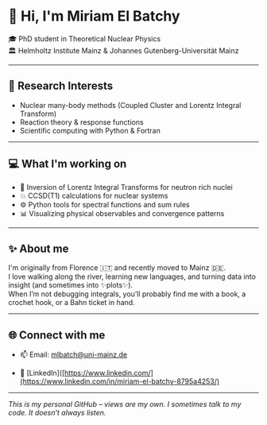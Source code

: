 <!---
StillaMaris/StillaMaris is a ✨ special ✨ repository because its `README.md` (this file) appears on your GitHub profile.
You can click the Preview link to take a look at your changes.
--->

# 👋 Hi, I'm Miriam El Batchy

🎓 PhD student in Theoretical Nuclear Physics  
🏛️ Helmholtz Institute Mainz & Johannes Gutenberg-Universität Mainz  

---

## 🔬 Research Interests
- Nuclear many-body methods (Coupled Cluster and Lorentz Integral Transform)
- Reaction theory & response functions
- Scientific computing with Python & Fortran

---

## 💻 What I'm working on
- 🧪 Inversion of Lorentz Integral Transforms for neutron rich nuclei
- 💥 CCSD(T1) calculations for nuclear systems 
- ⚙️ Python tools for spectral functions and sum rules
- 📊 Visualizing physical observables and convergence patterns

---
<!---
## 📂 Repositories you might like
Here are a few highlighted projects I'm working on or have contributed to:

- `main_inversion.py` — Flexible script for LIT inversion with basis expansion  
- `ccsd_analysis` — CCSD results parsing and energy trends visualizer  
- `gamma_band_plotter` — Tool to compare multiple inversions with uncertainty bands

---
--->
## ✨ About me
I'm originally from Florence 🇮🇹 and recently moved to Mainz 🇩🇪.  
I love walking along the river, learning new languages, and turning data into insight (and sometimes into ✨plots✨).  
When I’m not debugging integrals, you’ll probably find me with a book, a crochet hook, or a Bahn ticket in hand.

---

## 🌐 Connect with me
- 📫 Email: mlbatch@uni-mainz.de
<!--- - 🧠 [ORCID](https://orcid.org/) | [Google Scholar](https://scholar.google.com/) *(if you have them)*  --->
- 🔗 [LinkedIn]([https://www.linkedin.com/](https://www.linkedin.com/in/miriam-el-batchy-8795a4253/) 

---

_This is my personal GitHub – views are my own. I sometimes talk to my code. It doesn’t always listen._

